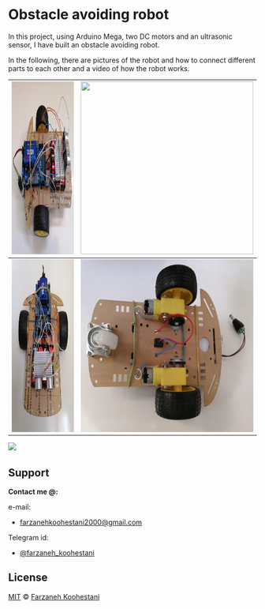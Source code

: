 
# Obstacle avoiding robot

In this project, using Arduino Mega, two DC motors and an ultrasonic sensor, I have built an obstacle avoiding robot.



In the following, there are pictures of the robot and how to connect different parts to each other and a video of how the robot works.

<p align=center>
  
<img src="https://github.com/farkoo/obstacle-avoiding-robot/blob/master/img1.jpg" width=350 height=350> | <img src="https://github.com/farkoo/obstacle-avoiding-robot/blob/master/img2.jpg" width=350 height=350>
:-------------:|:--------------------:
<img src="https://github.com/farkoo/obstacle-avoiding-robot/blob/master/img3.jpg" width=350 height=350> | <img src="https://github.com/farkoo/obstacle-avoiding-robot/blob/master/img4.jpg" width=350 height=350>

</p>




<img src="https://github.com/farkoo/obstacle-avoiding-robot/blob/master/execution.gif">




## Support

**Contact me @:**

e-mail:

* farzanehkoohestani2000@gmail.com

Telegram id:

* [@farzaneh_koohestani](https://t.me/farzaneh_koohestani)

## License
[MIT](https://github.com/farkoo/obstacle-avoiding-robot/blob/master/LICENSE)
&#0169; 
[Farzaneh Koohestani](https://github.com/farkoo)
